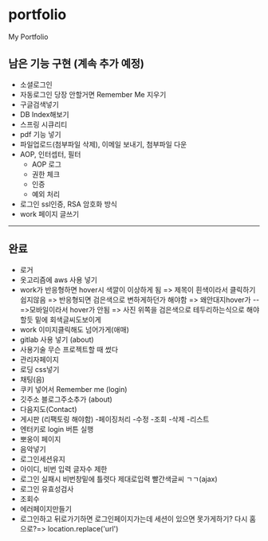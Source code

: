 # portfolio
My Portfolio

 ## 남은 기능 구현 (계속 추가 예정)

- 소셜로그인
- 자동로그인 당장 안할거면 Remember Me 지우기
- 구글검색넣기
- DB Index해보기
- 스프링 시큐리티
- pdf 기능 넣기
- 파일업로드(첨부파일 삭제), 이메일 보내기, 첨부파일 다운
- AOP, 인터셉터, 필터
  - AOP 로그
  - 권한 체크
  - 인증
  - 예외 처리
- 로그인 ssl인증, RSA 암호화 방식
- work 페이지 글쓰기

 ---

 ## 완료
 
- 로거
- 옷고리즘에 aws 사용 넣기
- work가 반응형하면 hover시 색깔이 이상하게 됨 => 제목이 흰색이라서 클릭하기 쉽지않음 => 반응형되면 검은색으로 변하게하던가 해야함 => 왜안대지hover가 --=>모바일이라서 hover가 안됨 => 사진 위쪽을 검은색으로 테두리하는식으로 해야할듯 밑에 회색글씨도보이게
- work 이미지클릭해도 넘어가게(애매)
- gitlab 사용 넣기 (about)
- 사용기술 무슨 프로젝트할 때 썼다
- 관리자페이지
- 로딩 css넣기
- 채팅(음)
- 쿠키 넣어서 Remember me (login)
- 깃주소 블로그주소추가 (about)
- 다음지도(Contact)
- 게시판 (리팩토링 해야함)
  -페이징처리
  -수정
  -조회
  -삭제
  -리스트
- <a> 엔터키로 login 버튼 실행 
-  뽀옹이 페이지
  - 음악넣기
- 로그인세션유지
- 아이디, 비번 입력 글자수 제한
- 로그인 실패시 비번창밑에 틀렷다 제대로입력 빨간색글씨 ㄱㄱ(ajax)
- 로그인 유효성검사
- 조회수
- 에러페이지만들기
- 로그인하고 뒤로가기하면 로그인페이지가는데 세션이 있으면 못가게하기? 다시 홈으로?=> location.replace('url')
